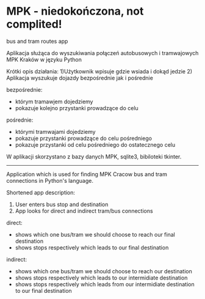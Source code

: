 # MPK - niedokończona, not complited!
bus and tram routes app

Aplikacja służąca do wyszukiwania połączeń autobusowych i tramwajowych MPK Kraków w języku Python

Krótki opis działania:
1)Użytkownik wpisuje gdzie wsiada i dokąd jedzie
2) Aplikacja wyszukuje dojazdy bezpośrednie jak i pośrednie

bezpośrednie:
- którym tramawjem dojedziemy
- pokazuje kolejno przystanki prowadzące do celu

pośrednie:
- którymi tramwajami dojedziemy
- pokazuje przystanki prowadzące do celu pośredniego
- pokazuje przystanki od celu pośredniego do ostatecznego celu

W aplikacji skorzystano z bazy danych MPK, sqlite3, bibiloteki tkinter.

-----------------------------------------------------------------------------
Application which is used for finding MPK Cracow bus and tram connections in Python's language.

Shortened app description:
1) User enters bus stop and destination
2) App looks for direct and indirect tram/bus connections

direct:
- shows which one bus/tram we should choose to reach our final destination
- shows stops respectively which leads to our final destination

indirect:
- shows which one bus/tram we should choose to reach our destination
- shows stops respectively which leads to our intermidiate destination
- shows stops respectively which leads from our intermidiate destination to our final destination


